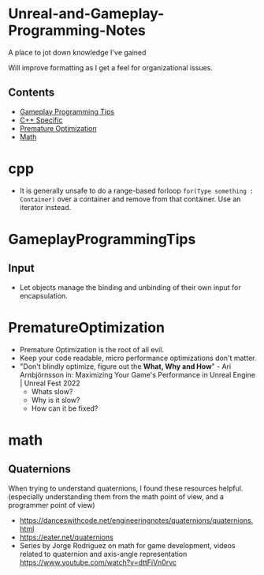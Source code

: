 # Unreal-and-Gameplay-Programming-Notes
A place to jot down knowledge I've gained

Will improve formatting as I get a feel for organizational issues.

## Contents
- [Gameplay Programming Tips](#gameplayprogrammingtips)
- [C++ Specific](#cpp)
- [Premature Optimization](#prematureoptimization)
- [Math](#math)

# cpp
- It is generally unsafe to do a range-based forloop ``` for(Type something : Container) ``` over a container and remove from that container. Use an iterator instead.

# GameplayProgrammingTips

## Input

- Let objects manage the binding and unbinding of their own input for encapsulation.
  
# PrematureOptimization
- Premature Optimization is the root of all evil.
- Keep your code readable, micro performance optimizations don't matter.
- "Don't blindly optimize, figure out the **What, Why and How**" - Ari Arnbjörnsson in: Maximizing Your Game's Performance in Unreal Engine | Unreal Fest 2022
  - Whats slow?
  - Why is it slow?
  - How can it be fixed?
 


# math

## Quaternions

When trying to understand quaternions, I found these resources helpful. (especially understanding them from the math point of view, and a programmer point of view)
- https://danceswithcode.net/engineeringnotes/quaternions/quaternions.html
- https://eater.net/quaternions
- Series by Jorge Rodriguez on math for game development, videos related to quaternion and axis-angle representation https://www.youtube.com/watch?v=dttFiVn0rvc
